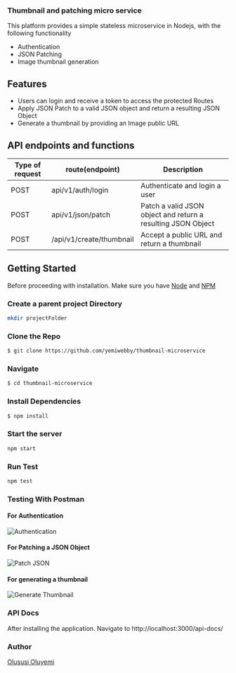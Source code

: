 ### Thumbnail and patching micro service

This platform provides a simple stateless microservice in Nodejs, with the following functionality

* Authentication
* JSON Patching
* Image thumbnail generation



## Features

* Users can login and receive a token to access the protected Routes
* Apply JSON Patch to a valid JSON object and return a resulting JSON Object
* Generate a thumbnail by providing an Image public URL


## API endpoints and functions

Type of request | route(endpoint)       | Description
----------------| ----------| --------------------
POST   |api/v1/auth/login|Authenticate and login a user
POST   |api/v1/json/patch|Patch a valid JSON object and return a resulting JSON Object
POST   |/api/v1/create/thumbnail|Accept a public URL and return a thumbnail


## Getting Started
Before proceeding with installation. Make sure you have [Node](https://nodejs.org/en/) and [NPM](https://www.npmjs.com/)

### Create a parent project Directory

```bash
mkdir projectFolder
```

### Clone the Repo
```bash
$ git clone https://github.com/yemiwebby/thumbnail-microservice
```

### Navigate
```bash
$ cd thumbnail-microservice
```

### Install Dependencies

```bash
$ npm install
```

### Start the server
```bash
npm start
```

### Run Test
```bash
npm test
```

### Testing With Postman

#### For Authentication

![Authentication](https://user-images.githubusercontent.com/19610753/39090940-8ce7635c-45e2-11e8-8dbf-520d40ae7d8f.gif)

#### For Patching a JSON Object

![Patch JSON](https://user-images.githubusercontent.com/19610753/39091395-f5dc5f4a-45ea-11e8-8750-f5cf24543654.gif)

#### For generating a thumbnail

![Generate Thumbnail](https://user-images.githubusercontent.com/19610753/39091402-12dbd40e-45eb-11e8-9b57-bc9bdaa6e57c.gif)

### API Docs
After installing the application. Navigate to http://localhost:3000/api-docs/


### Author
[Olususi Oluyemi](https://twitter.com/yemiwebby)